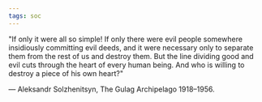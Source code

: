 ```yaml
---
tags: soc
---
```


"If only it were all so simple! If only there were evil people somewhere insidiously committing evil deeds, and it were necessary only to separate them from the rest of us and destroy them. But the line dividing good and evil cuts through the heart of every human being. And who is willing to destroy a piece of his own heart?"

— Aleksandr Solzhenitsyn, The Gulag Archipelago 1918–1956.
